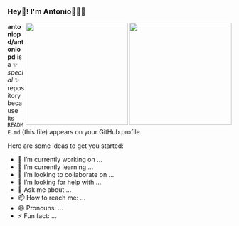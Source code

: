 ### Hey👋! I'm Antonio👨🏻‍💻

<img align='right' src="https://user-images.githubusercontent.com/102840775/198898022-3c43606b-ae48-4e73-97f6-8f17ab08fafc.png" width="230">
<!-- ![profile-pic (16)](https://user-images.githubusercontent.com/102840775/198898022-3c43606b-ae48-4e73-97f6-8f17ab08fafc.png) -->

<img align='right' src="https://media.giphy.com/media/M9gbBd9nbDrOTu1Mqx/giphy.gif" width="230">



**antoniopd/antoniopd** is a ✨ _special_ ✨ repository because its `README.md` (this file) appears on your GitHub profile.

Here are some ideas to get you started:

- 🔭 I’m currently working on ...
- 🌱 I’m currently learning ...
- 👯 I’m looking to collaborate on ...
- 🤔 I’m looking for help with ...
- 💬 Ask me about ...
- 📫 How to reach me: ...
- 😄 Pronouns: ...
- ⚡ Fun fact: ...

